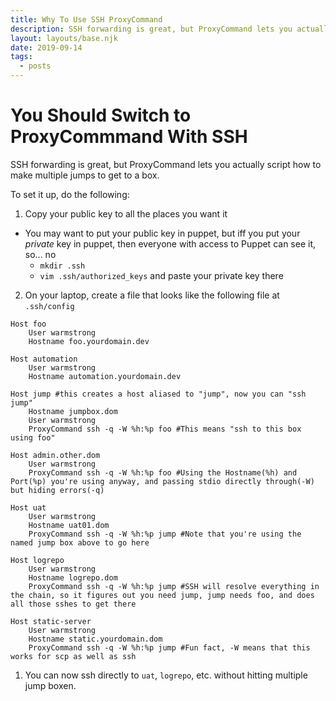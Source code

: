 ```yaml
---
title: Why To Use SSH ProxyCommand
description: SSH forwarding is great, but ProxyCommand lets you actually script how to make multiple jumps to get to a box.
layout: layouts/base.njk
date: 2019-09-14
tags:
  - posts
---
```

# You Should Switch to ProxyCommmand With SSH

SSH forwarding is great, but ProxyCommand lets you actually script how to make multiple jumps to get to a box.

To set it up, do the following:

1. Copy your public key to all the places you want it
  * You may want to put your public key in puppet, but iff you put your *private* key in puppet, then everyone with access to Puppet can see it, so... no
    * `mkdir .ssh`
    * `vim .ssh/authorized_keys` and paste your private key there

2. On your laptop, create a file that looks like the following file at `.ssh/config`
```
Host foo
	User warmstrong
	Hostname foo.yourdomain.dev

Host automation
	User warmstrong
	Hostname automation.yourdomain.dev

Host jump #this creates a host aliased to "jump", now you can "ssh jump"
	Hostname jumpbox.dom
	User warmstrong
	ProxyCommand ssh -q -W %h:%p foo #This means "ssh to this box using foo"

Host admin.other.dom
	User warmstrong
	ProxyCommand ssh -q -W %h:%p foo #Using the Hostname(%h) and Port(%p) you're using anyway, and passing stdio directly through(-W) but hiding errors(-q)

Host uat
	User warmstrong
	Hostname uat01.dom
	ProxyCommand ssh -q -W %h:%p jump #Note that you're using the named jump box above to go here

Host logrepo
	User warmstrong
	Hostname logrepo.dom
	ProxyCommand ssh -q -W %h:%p jump #SSH will resolve everything in the chain, so it figures out you need jump, jump needs foo, and does all those sshes to get there

Host static-server
	User warmstrong
	Hostname static.yourdomain.dom
	ProxyCommand ssh -q -W %h:%p jump #Fun fact, -W means that this works for scp as well as ssh
```

1. You can now ssh directly to `uat`, `logrepo`, etc. without hitting multiple jump boxen.
